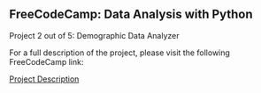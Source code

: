 ## FreeCodeCamp: Data Analysis with Python
Project 2 out of 5: Demographic Data Analyzer

For a full description of the project, please visit the following FreeCodeCamp link:

[Project Description](https://www.freecodecamp.org/learn/data-analysis-with-python/data-analysis-with-python-projects/demographic-data-analyzer)